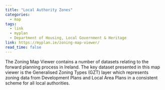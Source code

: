 ```yaml
---
title: "Local Authority Zones"
categories:
  - map
tags:
  - link
  - myplan
  - Department of Housing, Local Government & Heritage
link: https://myplan.ie/zoning-map-viewer/
read_time: false
---
```

The Zoning Map Viewer contains a number of datasets relating to the forward planning process in Ireland. The key dataset presented in this map viewer is the Generalised Zoning Types (GZT) layer which represents zoning data from Development Plans and Local Area Plans in a consistent scheme for all local authorities.